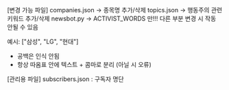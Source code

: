 [변경 가능 파일]
companies.json -> 종목명 추가/삭제
topics.json -> 행동주의 관련 키워드 추가/삭제 
newsbot.py -> ACTIVIST_WORDS 만!!! 다른 부분 변경 시 작동 안될 수 있음 

예시: ["삼성", "LG", "현대"]
  - 공백은 인식 안됨
  - 항상 따옴표 안에 텍스트 + 콤마로 분리 (아닐 시 오류)

[관리용 파일]
subscribers.json : 구독자 명단 
